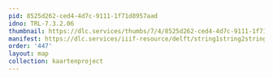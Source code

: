 ```yaml
---
pid: 8525d262-ced4-4d7c-9111-1f71d8957aad
idno: TRL-7.3.2.06
thumbnail: https://dlc.services/thumbs/7/4/8525d262-ced4-4d7c-9111-1f71d8957aad/full/400,339/0/default.jpg
manifest: https://dlc.services/iiif-resource/delft/string1string2string3/kaartenproject-2007/TRL-7.3.2.06
order: '447'
layout: map
collection: kaartenproject
---
```

